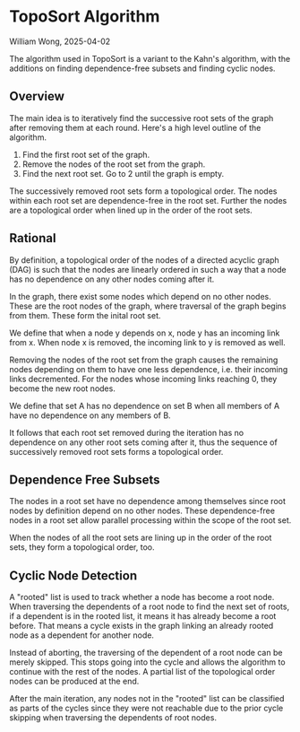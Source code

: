 
# TopoSort Algorithm

William Wong, 2025-04-02

The algorithm used in TopoSort is a variant to the Kahn's algorithm, 
with the additions on finding dependence-free subsets and finding cyclic nodes.

## Overview

The main idea is to iteratively find the successive root sets of the graph after
removing them at each round.  Here's a high level outline of the algorithm.

1. Find the first root set of the graph.
2. Remove the nodes of the root set from the graph.
3. Find the next root set. Go to 2 until the graph is empty.

The successively removed root sets form a topological order. 
The nodes within each root set are dependence-free in the root set.
Further the nodes are a topological order when lined up in the order
of the root sets.

## Rational

By definition, a topological order of the nodes of a directed acyclic graph (DAG)
is such that the nodes are linearly ordered in such a way that
a node has no dependence on any other nodes coming after it.

In the graph, there exist some nodes which depend on no other nodes. 
These are the root nodes of the graph, where traversal of the graph begins from them.
These form the inital root set.

We define that when a node y depends on x, node y has an incoming link from x.
When node x is removed, the incoming link to y is removed as well.

Removing the nodes of the root set from the graph causes the remaining nodes
depending on them to have one less dependence, i.e. their incoming links decremented.
For the nodes whose incoming links reaching 0, they become the new root nodes.

We define that set A has no dependence on set B when all members of A have
no dependence on any members of B.

It follows that each root set removed during the iteration has no dependence
on any other root sets coming after it, thus the sequence of successively removed
root sets forms a topological order.

## Dependence Free Subsets

The nodes in a root set have no dependence among themselves since root nodes 
by definition depend on no other nodes.  These dependence-free nodes in 
a root set allow parallel processing within the scope of the root set.

When the nodes of all the root sets are lining up in the order of the root sets,
they form a topological order, too.

## Cyclic Node Detection

A "rooted" list is used to track whether a node has become a root node.
When traversing the dependents of a root node to find the next set of roots,
if a dependent is in the rooted list, it means it has already become a root
before.  That means a cycle exists in the graph linking an already rooted
node as a dependent for another node.

Instead of aborting, the traversing of the dependent of a root node can be 
merely skipped. This stops going into the cycle and allows the algorithm to
continue with the rest of the nodes.  A partial list of the topological order
nodes can be produced at the end.

After the main iteration, any nodes not in the "rooted" list can be classified
as parts of the cycles since they were not reachable due to the prior cycle 
skipping when traversing the dependents of root nodes.

